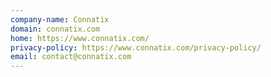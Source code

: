 ```yaml
---
company-name: Connatix
domain: connatix.com
home: https://www.connatix.com/
privacy-policy: https://www.connatix.com/privacy-policy/
email: contact@connatix.com
---
```




